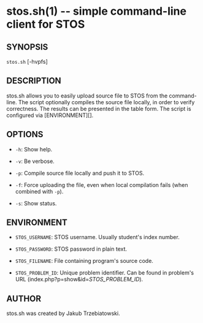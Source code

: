 stos.sh(1) -- simple command-line client for STOS
=================================================

## SYNOPSIS

`stos.sh` [-hvpfs]

## DESCRIPTION

stos.sh allows you to easily upload source file to STOS from the command-line. The script optionally compiles the source file locally, in order to verify correctness. The results can be presented in the table form. The script is configured via [ENVIRONMENT][].

## OPTIONS

  * `-h`:
    Show help.

  * `-v`:
    Be verbose.

  * `-p`:
    Compile source file locally and push it to STOS.

  * `-f`:
    Force uploading the file, even when local compilation fails (when combined with `-p`).

  * `-s`:
    Show status.

## ENVIRONMENT

  * `STOS_USERNAME`:
    STOS username. Usually student's index number.

  * `STOS_PASSWORD`:
    STOS password in plain text.

  * `STOS_FILENAME`:
    File containing program's source code.

  * `STOS_PROBLEM_ID`:
    Unique problem identifier. Can be found in problem's URL (index.php?p=show&id=*STOS_PROBLEM_ID*).

## AUTHOR

stos.sh was created by Jakub Trzebiatowski.
